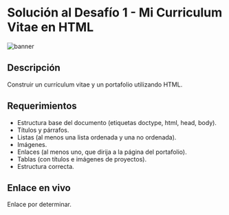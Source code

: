 # Solución al Desafío 1 - Mi Curriculum Vitae en HTML

![banner](./01-mi-curriculum-vitae/assets/images/og_image.jpg)

## Descripción

Construir un currículum vitae y un portafolio utilizando HTML.

## Requerimientos

- Estructura base del documento (etiquetas doctype, html, head, body).
- Títulos y párrafos.
- Listas (al menos una lista ordenada y una no ordenada).
- Imágenes.
- Enlaces (al menos uno, que dirija a la página del portafolio).
- Tablas (con títulos e imágenes de proyectos).
- Estructura correcta.

## Enlace en vivo

Enlace por determinar.
